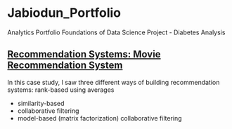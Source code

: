 # Jabiodun_Portfolio
Analytics Portfolio 
Foundations of Data Science Project - Diabetes Analysis 

## [Recommendation Systems: Movie Recommendation System](https://github.com/dynamique1/Jabiodun_Portfolio/blob/14b4b0b84a11a59fc2ac2885759a5663b757eb7d/Copy%20of%20Project_Movie_Recommendation_Learners_Notebook_final.ipynb)

In this case study, I saw three different ways of building recommendation systems:
rank-based using averages
- similarity-based 
- collaborative filtering
- model-based (matrix factorization) collaborative filtering
